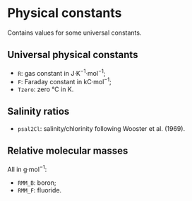 # Physical constants

Contains values for some universal constants.

## Universal physical constants

  * `R`: gas constant in J·K<sup>−1</sup>·mol<sup>−1</sup>;
  * `F`: Faraday constant in kC·mol<sup>−1</sup>;
  * `Tzero`: zero °C in K.

## Salinity ratios

  * `psal2Cl`: salinity/chlorinity following Wooster et al. (1969).

## Relative molecular masses

All in g·mol<sup>−1</sup>:

  * `RMM_B`: boron;
  * `RMM_F`: fluoride.
